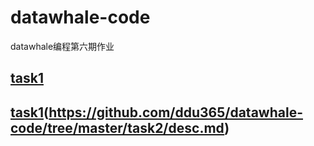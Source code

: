 # datawhale-code
datawhale编程第六期作业
## [task1](https://github.com/ddu365/datawhale-code/blob/master/task1/desc.md) 
## [task1]()(https://github.com/ddu365/datawhale-code/tree/master/task2/desc.md)
